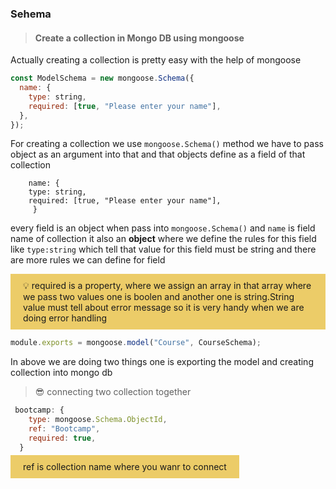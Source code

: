 <style>
    .box{
        padding:10px 20px;
        background-color:#eccc68;
        color:#ffa50;
    }
</style>

### Sehema

> #### Create a collection in Mongo DB using mongoose

Actually creating a collection is pretty easy with the help of mongoose

```javascript
const ModelSchema = new mongoose.Schema({
  name: {
    type: string,
    required: [true, "Please enter your name"],
  },
});
```

For creating a collection we use `mongoose.Schema()` method we have to pass object as an argument into that and that objects define as a field of that collection

```javascrtpt
    name: {
    type: string,
    required: [true, "Please enter your name"],
     }
```

every field is an object when pass into `mongoose.Schema()` and `name` is field name of collection it also an **object** where we define the rules for this field like `type:string` which tell that value for this field must be string and there are more rules we can define for field

<div class="box">💡 required is a property, where we assign an array in that array where we pass two values one is boolen and another one is string.String value must tell about error message so it is very handy when we are doing error handling</div>

```javascript
module.exports = mongoose.model("Course", CourseSchema);
```

In above we are doing two things one is exporting the model and creating collection into mongo db

> 😎 connecting two collection together

```javascript
 bootcamp: {
    type: mongoose.Schema.ObjectId,
    ref: "Bootcamp",
    required: true,
  }
```

<span class="box">ref is collection name where you wanr to connect</span>
